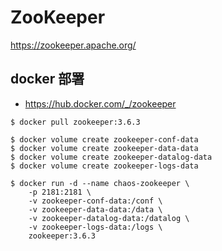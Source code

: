 # ZooKeeper

<https://zookeeper.apache.org/>

## docker 部署

- <https://hub.docker.com/_/zookeeper>

```shell
$ docker pull zookeeper:3.6.3

$ docker volume create zookeeper-conf-data
$ docker volume create zookeeper-data-data
$ docker volume create zookeeper-datalog-data
$ docker volume create zookeeper-logs-data

$ docker run -d --name chaos-zookeeper \
    -p 2181:2181 \
    -v zookeeper-conf-data:/conf \
    -v zookeeper-data-data:/data \
    -v zookeeper-datalog-data:/datalog \
    -v zookeeper-logs-data:/logs \
	zookeeper:3.6.3
```
